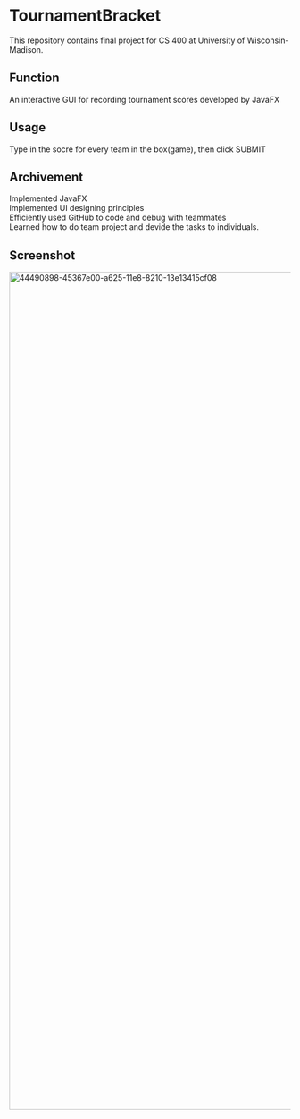 # TournamentBracket
This repository contains final project for CS 400 at University of Wisconsin-Madison.<br>

## Function 
An interactive GUI for recording tournament scores developed by JavaFX<br>

## Usage
Type in the socre for every team in the box(game), then click SUBMIT<br>

## Archivement
Implemented JavaFX<br>
Implemented UI designing principles<br>
Efficiently used GitHub to code and debug with teammates<br>
Learned how to do team project and devide the tasks to individuals.<br>

## Screenshot
<img width="1500" alt="44490898-45367e00-a625-11e8-8210-13e13415cf08" src="https://user-images.githubusercontent.com/36873376/48997420-869f6380-f115-11e8-84a1-8986695b91c6.png">
